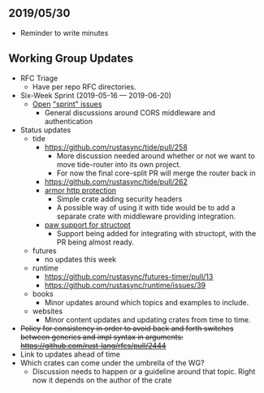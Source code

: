## 2019/05/30

* Reminder to write minutes

## Working Group Updates
  * RFC Triage
    * Have per repo RFC directories.
  * Six-Week Sprint (2019-05-16 — 2019-06-20)
    * [Open](https://github.com/orgs/rustasync/projects/1) ["](https://github.com/orgs/rustasync/projects/1)[sprint](https://github.com/orgs/rustasync/projects/1)["](https://github.com/orgs/rustasync/projects/1)[ issues](https://github.com/orgs/rustasync/projects/1)
      * General discussions around CORS middleware and authentication
  * Status updates
    * tide
      * https://github.com/rustasync/tide/pull/258
        * More discussion needed around whether or not we want to move tide-router into its own project.
        * For now the final core-split PR will merge the router back in
      * https://github.com/rustasync/tide/pull/262
      * [armor http protection](https://github.com/rustasync/armor)
        * Simple crate adding security headers
        * A possible way of using it with tide would be to add a separate crate with middleware providing integration.
      * [paw support for structopt](https://github.com/TeXitoi/structopt/issues/187)
        * Support being added for integrating with structopt, with the PR being almost ready.
    * futures
       - no updates this week
    * runtime
      * https://github.com/rustasync/futures-timer/pull/13
      * https://github.com/rustasync/runtime/issues/39
    * books
      * Minor updates around which topics and examples to include.
    * websites
      * Minor content updates and updating crates from time to time.
  * ~~Policy for consistency in order to avoid back and forth switches between generics and impl syntax in arguments:~~ [ ~~https://github.com/rust-lang/rfcs/pull/2444~~ ](https://github.com/rust-lang/rfcs/pull/2444)
  * Link to updates ahead of time
  * Which crates can come under the umbrella of the WG?
     - Discussion needs to happen or a guideline around that topic. Right now it depends on the author of the crate
